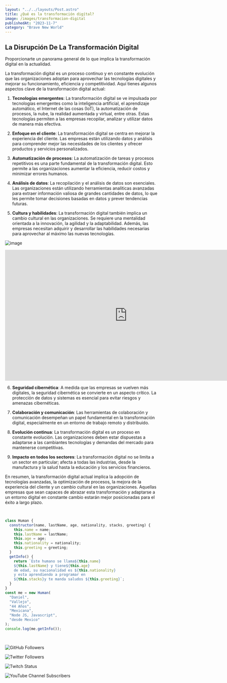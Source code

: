 ```yaml
---
layout: "../../layouts/Post.astro"
title: ¿Qué es la transformación digítal?
image: /images/transformacion-digital
publishedAt: "2023-11-7"
category: "Brave New World"
---
```


## La Disrupción De La Transformación Digital

Proporcionarte un panorama general de lo que implica la transformación digital en la actualidad.

La transformación digital es un proceso continuo y en constante evolución que las organizaciones adoptan para aprovechar las tecnologías digitales y mejorar su funcionamiento, eficiencia y competitividad. Aquí tienes algunos aspectos clave de la transformación digital actual:

1. **Tecnologías emergentes**: La transformación digital se ve impulsada por tecnologías emergentes como la inteligencia artificial, el aprendizaje automático, el Internet de las cosas (IoT), la automatización de procesos, la nube, la realidad aumentada y virtual, entre otras. Estas tecnologías permiten a las empresas recopilar, analizar y utilizar datos de manera más efectiva.

2. **Enfoque en el cliente**: La transformación digital se centra en mejorar la experiencia del cliente. Las empresas están utilizando datos y análisis para comprender mejor las necesidades de los clientes y ofrecer productos y servicios personalizados.

3. **Automatización de procesos**: La automatización de tareas y procesos repetitivos es una parte fundamental de la transformación digital. Esto permite a las organizaciones aumentar la eficiencia, reducir costos y minimizar errores humanos.

4. **Análisis de datos**: La recopilación y el análisis de datos son esenciales. Las organizaciones están utilizando herramientas analíticas avanzadas para extraer información valiosa de grandes cantidades de datos, lo que les permite tomar decisiones basadas en datos y prever tendencias futuras.

5. **Cultura y habilidades**: La transformación digital también implica un cambio cultural en las organizaciones. Se requiere una mentalidad orientada a la innovación, la agilidad y la adaptabilidad. Además, las empresas necesitan adquirir y desarrollar las habilidades necesarias para aprovechar al máximo las nuevas tecnologías.

![image](https://res.cloudinary.com/dj0dedvu0/image/upload/v1699340294/lxxyxsfhzxc7tp5xjzg5.jpg)

<iframe width="804" height="432" src="https://www.youtube.com/embed/fn4h8mdNCYg" title="Transformación Digital" frameborder="0" allow="accelerometer; autoplay; clipboard-write; encrypted-media; gyroscope; picture-in-picture; web-share" allowfullscreen></iframe>

<br>

6. **Seguridad cibernética**: A medida que las empresas se vuelven más digitales, la seguridad cibernética se convierte en un aspecto crítico. La protección de datos y sistemas es esencial para evitar riesgos y amenazas cibernéticas.

7. **Colaboración y comunicación**: Las herramientas de colaboración y comunicación desempeñan un papel fundamental en la transformación digital, especialmente en un entorno de trabajo remoto y distribuido.

8. **Evolución continua**: La transformación digital es un proceso en constante evolución. Las organizaciones deben estar dispuestas a adaptarse a las cambiantes tecnologías y demandas del mercado para mantenerse competitivas.

9. **Impacto en todos los sectores**: La transformación digital no se limita a un sector en particular; afecta a todas las industrias, desde la manufactura y la salud hasta la educación y los servicios financieros.

En resumen, la transformación digital actual implica la adopción de tecnologías avanzadas, la optimización de procesos, la mejora de la experiencia del cliente y un cambio cultural en las organizaciones. Aquellas empresas que sean capaces de abrazar esta transformación y adaptarse a un entorno digital en constante cambio estarán mejor posicionadas para el éxito a largo plazo.

<br/>

```js
class Human {
  constructor(name, lastName, age, nationality, stacks, greeting) {
    this.name = name;
    this.lastName = lastName;
    this.age = age;
    this.nationality = nationality;
    this.greeting = greeting;
  }
  getInfo() {
    return `Este humano se llama${this.name}
    ${this.lastName} y tiene${this.age}
    de edad, su nacionalidad es ${this.nationality}
    y esta aprendiendo a programar en 
    ${this.stacks}y te manda saludos ${this.greeting}`;
  }
}
const me = new Human(
  "Daniel",
  "Vallejo",
  "44 Años",
  "Mexicana",
  "Node JS, Javascript",
  "desde Mexico"
);
console.log(me.getInfo());
```

<br/>

![GitHub Followers](https://img.shields.io/github/followers/DanyVeneno?style=social)

![Twitter Followers](https://img.shields.io/twitter/follow/venenodigital?style=social)

![Twitch Status](https://img.shields.io/twitch/status/yehiibhii?style=social)

![YouTube Channel Subscribers](https://img.shields.io/youtube/channel/subscribers/UC8UhdMAKJX56O2PY8kzBIlw?style=social)
